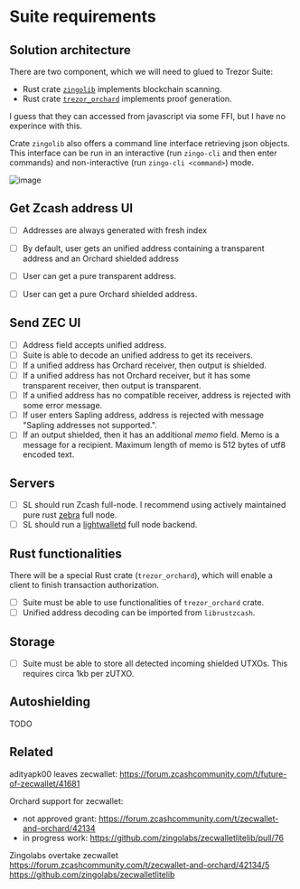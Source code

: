 # Suite requirements

## Solution architecture

There are two component, which we will need to glued to Trezor Suite:
- Rust crate [`zingolib`](https://github.com/zingolabs/zingolib) implements blockchain scanning.
- Rust crate [`trezor_orchard`](https://github.com/jarys/trezor_orchard) implements proof generation.

I guess that they can accessed from javascript via some FFI, but I have no experince with this.

Crate `zingolib` also offers a command line interface retrieving json objects. This interface can be run in an interactive (run `zingo-cli` and then enter commands) and non-interactive (run `zingo-cli <command>`) mode.

![image](https://user-images.githubusercontent.com/15908613/210319150-29e9f117-8ac4-44a7-a772-79dae2981ea8.png)

## Get Zcash address UI

- [ ] Addresses are always generated with fresh index
- [ ] By default, user gets an unified address containing a transparent address and an Orchard shielded address
- [ ] User can get a pure transparent address.
- [ ] User can get a pure Orchard shielded address.


## Send ZEC UI

- [ ] Address field accepts unified address.
- [ ] Suite is able to decode an unified address to get its receivers.
- [ ] If a unified address has Orchard receiver, then output is shielded.
- [ ] If a unified address has not Orchard receiver, but it has some transparent receiver, then output is transparent.
- [ ] If a unified address has no compatible receiver, address is rejected with some error message.
- [ ] If user enters Sapling address, address is rejected with message "Sapling addresses not supported.".
- [ ] If an output shielded, then it has an additional _memo_ field. Memo is a message for a recipient. Maximum length of memo is 512 bytes of utf8 encoded text.

## Servers

- [ ] SL should run Zcash full-node. I recommend using actively maintained pure rust [zebra](https://github.com/ZcashFoundation/zebra) full node. 
- [ ] SL should run a [lightwalletd](https://github.com/zcash/lightwalletd) full node backend.

## Rust functionalities

There will be a special Rust crate (`trezor_orchard`), which will enable a client to finish transaction authorization.

- [ ] Suite must be able to use functionalities of `trezor_orchard` crate.
- [ ] Unified address decoding can be imported from `librustzcash`.

## Storage

- [ ] Suite must be able to store all detected incoming shielded UTXOs. This requires circa 1kb per zUTXO.

## Autoshielding

TODO

## Related

adityapk00 leaves zecwallet:
https://forum.zcashcommunity.com/t/future-of-zecwallet/41681

Orchard support for zecwallet:

- not approved grant: https://forum.zcashcommunity.com/t/zecwallet-and-orchard/42134
- in progress work: https://github.com/zingolabs/zecwalletlitelib/pull/76

Zingolabs overtake zecwallet
https://forum.zcashcommunity.com/t/zecwallet-and-orchard/42134/5
https://github.com/zingolabs/zecwalletlitelib
